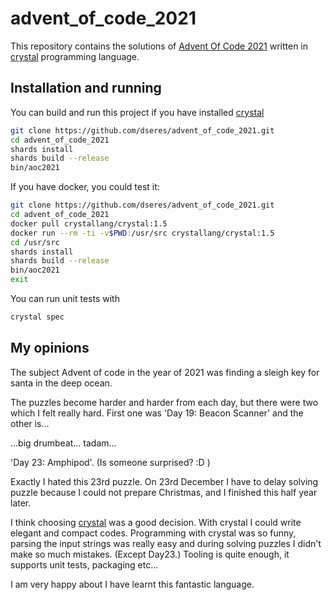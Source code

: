 # advent_of_code_2021

This repository contains the solutions of [Advent Of Code 2021](https://adventofcode.com/) written in [crystal](https://crystal-lang.org/) programming language.

## Installation and running

You can build and run this project if you have installed [crystal](https://crystal-lang.org/) 

``` bash
git clone https://github.com/dseres/advent_of_code_2021.git
cd advent_of_code_2021
shards install
shards build --release
bin/aoc2021
```

If you have docker, you could test it:
``` bash
git clone https://github.com/dseres/advent_of_code_2021.git
cd advent_of_code_2021
docker pull crystallang/crystal:1.5
docker run --rm -ti -v$PWD:/usr/src crystallang/crystal:1.5
cd /usr/src
shards install
shards build --release
bin/aoc2021
exit
```

You can run unit tests with 
``` bash
crystal spec
```

## My opinions
The subject Advent of code in the year of 2021 was finding a sleigh key for santa in the deep ocean. 

The puzzles become harder and harder from each day, but there were two which I felt really hard. First one was 'Day 19: Beacon Scanner' and the other is...

...big drumbeat... tadam...

 'Day 23: Amphipod'. (Is someone surprised? :D )

Exactly I hated this 23rd puzzle. On 23rd December I have to delay solving puzzle because I could not prepare Christmas, and I finished this half year later. 

I think choosing [crystal](https://crystal-lang.org/) was a good decision. With crystal I could write elegant and compact codes. Programming with crystal was so funny, parsing the input strings was really easy and during solving puzzles I didn't make so much mistakes. (Except Day23.) Tooling is quite enough, it supports unit tests, packaging etc... 

I am very happy about I have learnt this fantastic language. 